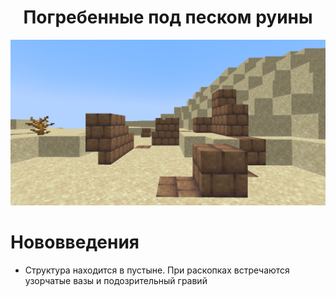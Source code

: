 <div align="center">

<h1> Погребенные под песком руины </h1>

![image](https://github.com/Slarof/Custom_Structures/blob/main/files/structures/buried_ruins_sand.png)
</div>

# Нововведения
- Структура находится в пустыне. При раскопках встречаются узорчатые вазы и подозрительный гравий
